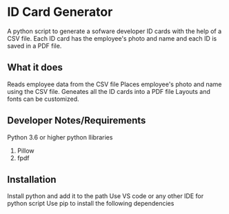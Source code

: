 # ID Card Generator
A python script to generate a sofware developer ID cards with the help of a CSV file.
Each ID card has the employee's photo and name and each ID is saved in a PDF file.

## What it does
Reads employee data from the CSV file
Places employee's photo and name using the CSV file.
Geneates all the ID cards into a PDF file
Layouts and fonts can be customized.

## Developer Notes/Requirements
Python 3.6 or higher
python llibraries
1. Pillow
2. fpdf

## Installation
Install python and add it to the path
Use VS code or any other IDE for python script
Use pip to install the following dependencies
